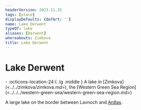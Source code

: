 ```yaml
---
headerVersion: 2023.11.25
tags: [place]
displayDefaults: {defArt: ''}
name: Lake Derwent
typeOf: lake
aliases: [Derwent]
whereabouts: Zimkova
title: Lake Derwent
---
```

# Lake Derwent
<div class="grid cards ext-narrow-margin ext-one-column" markdown>
-    :octicons-location-24:{ .lg .middle } A lake in [Zimkova](<../../zimkova/zimkova.md>), the [Western Green Sea Region](<../../../western-green-sea/western-green-sea-region.md>)  
</div>


A large lake on the border between Lavnoch and [Ardlas](<../../zimkova/ardlas.md>).
